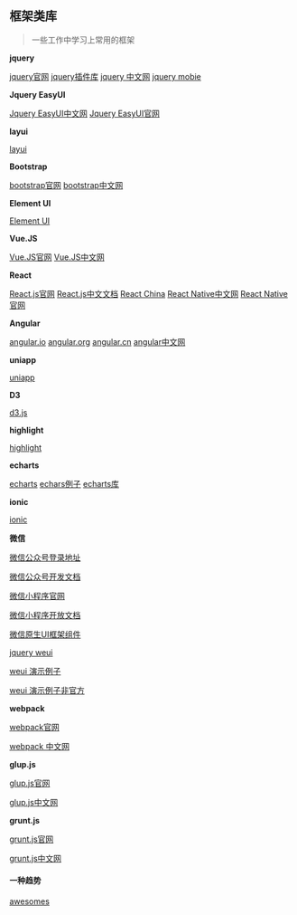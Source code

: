 ## 框架类库

> 一些工作中学习上常用的框架

**jquery**

[jquery官网](http://jquery.com/)
[jquery插件库](https://www.jq22.com/)
[jquery 中文网](https://www.jquery123.com/)
[jquery mobie](http://jquerymobile.com/)

**Jquery  EasyUI**

[Jquery EasyUI中文网](http://www.jeasyui.net/)
[Jquery EasyUI官网](http://www.jeasyui.com/)

**layui**

[layui](https://www.layui.com/)

**Bootstrap**

[bootstrap官网](https://getbootstrap.com/)
[bootstrap中文网](http://www.bootcss.com/)

**Element UI**

[Element UI](https://element.eleme.cn/#/zh-CN)

**Vue.JS**

[Vue.JS官网](https://vuejs.org/)
[Vue.JS中文网](https://cn.vuejs.org/)

**React**

[React.js官网](https://reactjs.org/)
[React.js中文文档](https://react.docschina.org/docs/react-api.html)
[React China](http://react-china.org/)
[React Native中文网](https://reactnative.cn/)
[React Native官网](https://facebook.github.io/react-native/)

**Angular**

[angular.io](https://angular.io/)
[angular.org](https://angularjs.org/)
[angular.cn](https://www.angular.cn/)
[angular中文网](https://www.angularjs.net.cn/)

**uniapp**

[uniapp](https://uniapp.dcloud.io/)

**D3**

[d3.js](https://d3js.org/)

**highlight**

[highlight](https://www.highlight.net/)

**echarts**

[echarts](https://echarts.baidu.com/)
[echars例子](https://echarts.baidu.com/echarts2/doc/example.html)
[echarts库](https://gallery.echartsjs.com/explore.html#sort=rank~timeframe=all~author=all)

**ionic**

[ionic](https://ionicframework.com/)

**微信**

[微信公众号登录地址](https://mp.weixin.qq.com/)

[微信公众号开发文档](https://mp.weixin.qq.com/wiki?t=resource/res_main&id=mp1445241432)

[微信小程序官网](https://mp.weixin.qq.com/cgi-bin/wx)

[微信小程序开放文档](https://developers.weixin.qq.com/miniprogram/dev/api/)

[微信原生UI框架组件](https://weui.io/)

[jquery weui](http://jqweui.com/)

[weui 演示例子](http://weui.shanliwawa.top/)

[weui 演示例子非官方](https://weui.io/example/#/)

**webpack**

[webpack官网](https://webpack.github.io/)

[webpack 中文网](https://www.webpackjs.com/)


**glup.js**

[glup.js官网](https://gulpjs.com/)

[glup.js中文网](https://www.gulpjs.com.cn/)

**grunt.js**

[grunt.js官网](https://gruntjs.com/)

[grunt.js中文网](https://www.gruntjs.net/)

#### 一种趋势

[awesomes](https://www.awesomes.cn/)